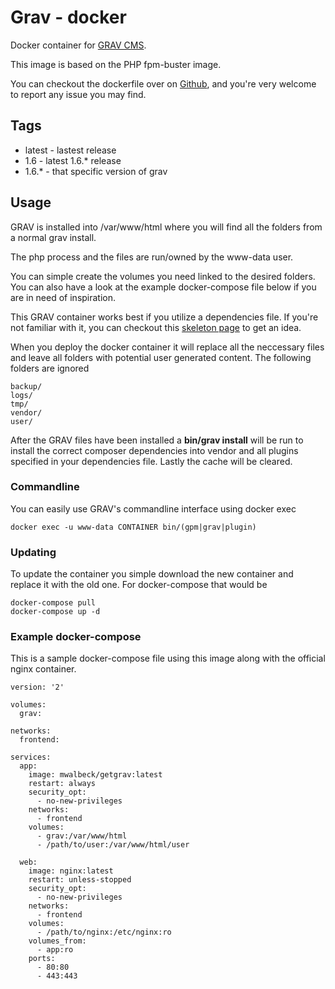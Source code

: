 # Grav - docker

Docker container for [GRAV CMS](https://getgrav.org/).

This image is based on the PHP fpm-buster image.

You can checkout the dockerfile over on [Github](https://github.com/mwalbeck/docker-getgrav), and you're very welcome to report any issue you may find.

## Tags

* latest - lastest release
* 1.6 - latest 1.6.* release
* 1.6.* - that specific version of grav

## Usage

GRAV is installed into /var/www/html where you will find all the folders from a normal grav install.

The php process and the files are run/owned by the www-data user.

You can simple create the volumes you need linked to the desired folders. You can also have a look at the example docker-compose file below if you are in need of inspiration.

This GRAV container works best if you utilize a dependencies file. If you're not familiar with it, you can checkout this [skeleton page](https://github.com/getgrav/grav-skeleton-onepage-site/blob/develop/.dependencies) to get an idea.

When you deploy the docker container it will replace all the neccessary files and leave all folders with potential user generated content. The following folders are ignored
```
backup/
logs/
tmp/
vendor/
user/
```
After the GRAV files have been installed a **bin/grav install** will be run to install the correct composer dependencies into vendor and all plugins specified in your dependencies file. Lastly the cache will be cleared.

### Commandline

You can easily use GRAV's commandline interface using docker exec

```
docker exec -u www-data CONTAINER bin/(gpm|grav|plugin)
```
### Updating

To update the container you simple download the new container and replace it with the old one. For docker-compose that would be

```
docker-compose pull
docker-compose up -d
```

### Example docker-compose

This is a sample docker-compose file using this image along with the official nginx container.

```
version: '2'

volumes:
  grav:

networks:
  frontend:

services:
  app:
    image: mwalbeck/getgrav:latest
    restart: always
    security_opt:
      - no-new-privileges
    networks:
      - frontend
    volumes:
      - grav:/var/www/html
      - /path/to/user:/var/www/html/user

  web:
    image: nginx:latest
    restart: unless-stopped
    security_opt:
      - no-new-privileges
    networks:
      - frontend
    volumes:
      - /path/to/nginx:/etc/nginx:ro
    volumes_from:
      - app:ro
    ports:
      - 80:80
      - 443:443
```